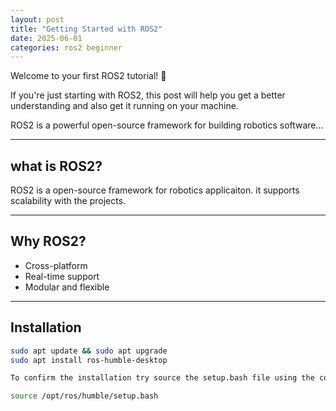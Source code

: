 ```yaml
---
layout: post
title: "Getting Started with ROS2"
date: 2025-06-01
categories: ros2 beginner
---
```


Welcome to your first ROS2 tutorial! 🚀

If you're just starting with ROS2, this post will help you get a better understanding and also get it running on your machine.

ROS2 is a powerful open-source framework for building robotics software...

---

## what is ROS2?

ROS2 is a open-source framework for robotics applicaiton. it supports scalability with the projects.

---

## Why ROS2?

- Cross-platform
- Real-time support
- Modular and flexible

---

## Installation

```bash
sudo apt update && sudo apt upgrade
sudo apt install ros-humble-desktop

To confirm the installation try source the setup.bash file using the command below. 

source /opt/ros/humble/setup.bash
